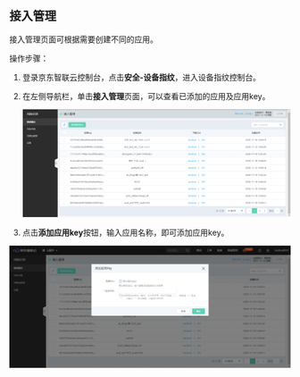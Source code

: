 ## 接入管理

接入管理页面可根据需要创建不同的应用。

操作步骤：

1. 登录京东智联云控制台，点击**安全-设备指纹**，进入设备指纹控制台。

2. 在左侧导航栏，单击**接入管理**页面，可以查看已添加的应用及应用key。

   ![image](../../../../image/Device-Fingerprint/appkey.png)

3. 点击**添加应用key**按钮，输入应用名称，即可添加应用key。


![image](../../../../image/Device-Fingerprint/addappkey.png)
